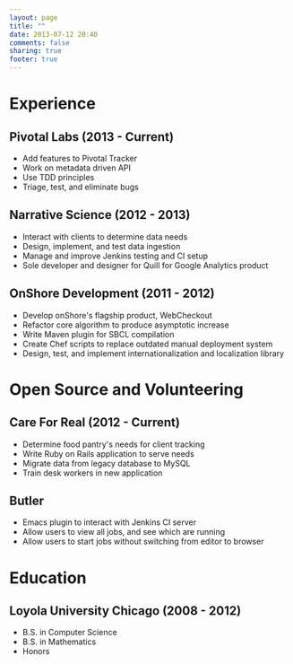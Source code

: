 ```yaml
---
layout: page
title: ""
date: 2013-07-12 20:40
comments: false
sharing: true
footer: true
---
```


# Experience

## Pivotal Labs (2013 - Current)
 - Add features to Pivotal Tracker
 - Work on metadata driven API
 - Use TDD principles
 - Triage, test, and eliminate bugs

## Narrative Science (2012 - 2013)
 - Interact with clients to determine data needs
 - Design, implement, and test data ingestion
 - Manage and improve Jenkins testing and CI setup
 - Sole developer and designer for Quill for Google Analytics product

## OnShore Development (2011 - 2012)
 - Develop onShore's flagship product, WebCheckout
 - Refactor core algorithm to produce asymptotic increase
 - Write Maven plugin for SBCL compilation
 - Create Chef scripts to replace outdated manual deployment system
 - Design, test, and implement internationalization and localization library

# Open Source and Volunteering
## Care For Real (2012 - Current)
 - Determine food pantry's needs for client tracking
 - Write Ruby on Rails application to serve needs
 - Migrate data from legacy database to MySQL
 - Train desk workers in new application

## Butler
- Emacs plugin to interact with Jenkins CI server
- Allow users to view all jobs, and see which are running
- Allow users to start jobs without switching from editor to browser

# Education
## Loyola University Chicago (2008 - 2012)
- B.S. in Computer Science
- B.S. in Mathematics
- Honors
